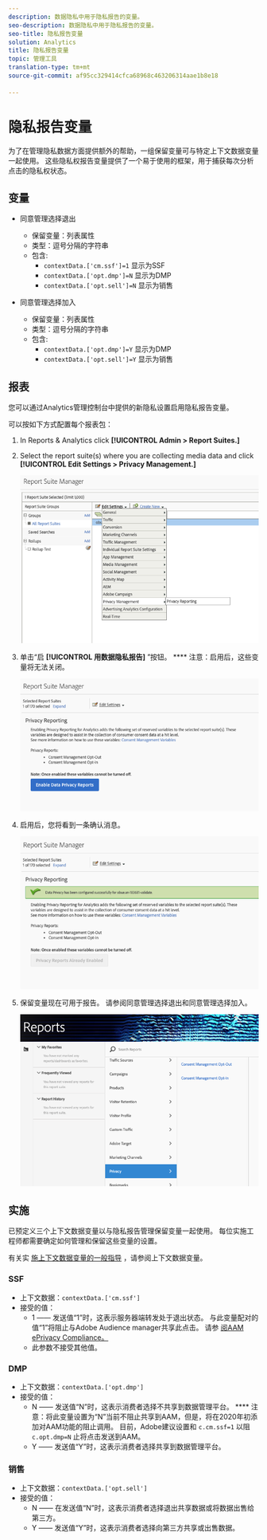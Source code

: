```yaml
---
description: 数据隐私中用于隐私报告的变量。
seo-description: 数据隐私中用于隐私报告的变量。
seo-title: 隐私报告变量
solution: Analytics
title: 隐私报告变量
topic: 管理工具
translation-type: tm+mt
source-git-commit: af95cc329414cfca68968c463206314aae1b8e18

---
```



# 隐私报告变量

为了在管理隐私数据方面提供额外的帮助，一组保留变量可与特定上下文数据变量一起使用。
这些隐私权报告变量提供了一个易于使用的框架，用于捕获每次分析点击的隐私权状态。

## 变量

* 同意管理选择退出
   * 保留变量：列表属性
   * 类型：逗号分隔的字符串
   * 包含:
      * `contextData.['cm.ssf']=1` 显示为SSF
      * `contextData.['opt.dmp']=N` 显示为DMP
      * `contextData.['opt.sell']=N` 显示为销售

* 同意管理选择加入
   * 保留变量：列表属性
   * 类型：逗号分隔的字符串
   * 包含:
      * `contextData.['opt.dmp']=Y` 显示为DMP
      * `contextData.['opt.sell']=Y` 显示为销售

## 报表

您可以通过Analytics管理控制台中提供的新隐私设置启用隐私报告变量。

可以按如下方式配置每个报表包：
1. In Reports &amp; Analytics click **[!UICONTROL Admin &gt; Report Suites.]**
1. Select the report suite(s) where you are collecting media data and click **[!UICONTROL Edit Settings &gt; Privacy Management.]**

   ![](assets/rsm-privacy-select.png)

1. 单击“启 **[!UICONTROL 用数据隐私报告]** ”按钮。 **** 注意：启用后，这些变量将无法关闭。

   ![](assets/rsm-privacy-enable.png)

1. 启用后，您将看到一条确认消息。

   ![](assets/rsm-privacy-config.png)

1. 保留变量现在可用于报告。  请参阅同意管理选择退出和同意管理选择加入。

   ![](assets/rsm-privacy-reports.png)

## 实施

已预定义三个上下文数据变量以与隐私报告管理保留变量一起使用。  每位实施工程师都需要确定如何管理和保留这些变量的设置。

有关实 [施上下文数据变量的一般指导](https://docs.adobe.com/help/en/analytics/implementation/javascript-implementation/variables-analytics-reporting/context-data-variables.html) ，请参阅上下文数据变量。

### SSF

* 上下文数据：`contextData.['cm.ssf']`
* 接受的值：
   * 1 —— 发送值“1”时，这表示服务器端转发处于退出状态。 与此变量配对的值“1”将阻止与Adobe Audience manager共享此点击。 请参 [阅AAM ePrivacy Compliance。](https://docs.adobe.com/help/en/analytics/integration/audience-analytics/audience-analytics-workflow/ssf-gdpr.html)
   * 此参数不接受其他值。

### DMP

* 上下文数据：`contextData.['opt.dmp']`
* 接受的值：
   * N —— 发送值“N”时，这表示消费者选择不共享到数据管理平台。 **** 注意：将此变量设置为“N”当前不阻止共享到AAM，但是，将在2020年初添加对AAM功能的阻止调用。 目前，Adobe建议设置和 `c.cm.ssf=1` 以阻 `c.opt.dmp=N` 止将点击发送到AAM。
   * Y —— 发送值“Y”时，这表示消费者选择共享到数据管理平台。

### 销售

* 上下文数据：`contextData.['opt.sell']`
* 接受的值：
   * N —— 在发送值“N”时，这表示消费者选择退出共享数据或将数据出售给第三方。
   * Y —— 发送值“Y”时，这表示消费者选择向第三方共享或出售数据。
